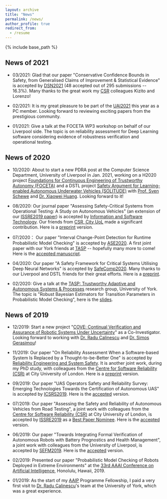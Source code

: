 ```yaml
---
layout: archive
title: "News"
permalink: /news/
author_profile: true
redirect_from:
  - /resume
---
```


{% include base_path %}
## News of 2021

* 03/2021: Glad that our paper "Conservative Confidence Bounds in Safety, from Generalised Claims of Improvement & Statistical Evidence" is accepted by [DSN2021](http://dsn2021.ntu.edu.tw/index.html) (48 accepted out of 295 submissions -- 16.3%). Many thanks to the great work my [CSR](https://researchcentres.city.ac.uk/software-reliability) colleagues Kizito and Lorenzo!

* 02/2021: It is my great pleasure to be part of the [UAI2021](https://www.auai.org/uai2021/) this year as a PC member. Looking forward to reviewing exciting papers from the prestigious community.

* 01/2021: Give a talk at the FOCETA WP3 workshop on behalf of our Liverpool side. The topic is on reliability assessment for Deep Learning software considering evidence of robustness verification and operational testing. 


## News of 2020

* 10/2020: About to start a new PDRA post at the Computer Science Department, University of Liverpool in Jan. 2021, working on a H2020 project [Foundations for Continuous Engineering of Trustworthy Autonomy (FOCETA)](https://cordis.europa.eu/project/id/956123) and a DSTL project [Safety Argument for Learning-enabled Autonomous Underwater Vehicles (SOLITUDE)](https://cgi.csc.liv.ac.uk/~acps/projects/SOLITUDE.html) with [Prof. Sven Schewe](https://cgi.csc.liv.ac.uk/~sven/) and [Dr. Xiaowei Huang](https://cgi.csc.liv.ac.uk/~xiaowei/). Looking forward to it!

* 08/2020: Our journal paper "Assessing Safety-Critical Systems from Operational Testing: A Study on Autonomous Vehicles" (an extension of our [ISSRE2019 paper](https://ieeexplore.ieee.org/document/8987509)) is accepted by [Information and Software Technology](https://www.journals.elsevier.com/information-and-software-technology). Our friends from [CSR, City UoL](https://www.city.ac.uk/about/schools/mathematics-computer-science-engineering/research/centre-for-software-reliability) made a significant contribution. Here is a [preprint](https://x-y-zhao.github.io/files/IST_ISSRE2019_Extension.pdf) version.

* 07/2020： Our paper "Interval Change-Point Detection for Runtime Probabilistic Model Checking" is accepted by [ASE2020](https://conf.researchr.org/details/ase-2020/ase-2020-papers/31/Interval-Change-Point-Detection-for-Runtime-Probabilistic-Model-Checking). A first joint paper with our York friends at [TASP](https://www.cs.york.ac.uk/tasp/) -- hopefully many more to come! Here is the [accepted manuscript](https://x-y-zhao.github.io/files/ASE2020.pdf).

* 04/2020: Our paper "A Safety Framework for Critical Systems Utilising Deep Neural Networks" is accepted by [SafeComp2020](http://safecomp2020.di.fc.ul.pt/). Many thanks to our Liverpool and DSTL friends for their great efforts. Here is a [preprint](https://arxiv.org/pdf/2003.05311.pdf).

* 02/2020: Give a talk at the [TASP: Trustworthy Adaptive and Autonomous Systems & Processes](https://www.cs.york.ac.uk/tasp/) research group, University of York. The topic is "Robust Bayesian Estimators for Transition Parameters in Probabilistic Model Checking", here is the [slides](https://x-y-zhao.github.io/files/XZ_AAIP_presentation_AAAI2019.pdf).

## News of 2019

* 12/2019: Start a new project "[COVE: Continual Verification and Assurance of Robotic Systems Under Uncertainty](https://orcahub.org/engagement/partnership-fund/cove)" as a Co-Investigator. Looking forward to working with [Dr. Radu Calinescu](https://www-users.cs.york.ac.uk/~raduc/) and [Dr. Simos Gerasimou](https://www-users.cs.york.ac.uk/simos/)!

* 11/2019: Our paper "On Reliability Assessment When a Software-based System Is Replaced by a Thought-to-be-Better One" is accepted by [Reliability Engineering and System Safety](https://www.journals.elsevier.com/reliability-engineering-and-system-safety). It is another joint work, during my PhD study, with colleagues from the [Centre for Software Reliability (CSR)](https://www.city.ac.uk/about/schools/mathematics-computer-science-engineering/research/centre-for-software-reliability) at City University of London. Here is a [preprint](https://x-y-zhao.github.io/files/NWTES_RESS.pdf) version.

* 09/2019: Our paper "UAS Operators Safety and Reliability Survey: Emerging Technologies Towards the Certification of Autonomous UAS" is accepted by [ICSRS2019](http://www.icsrs.org/). Here is the [accepted](https://x-y-zhao.github.io/files/ICSRS2019.pdf) version.

* 07/2019: Our paper "Assessing the Safety and Reliability of Autonomous Vehicles from Road Testing", a joint work with colleagues from the [Centre for Software Reliability (CSR)](https://www.city.ac.uk/about/schools/mathematics-computer-science-engineering/research/centre-for-software-reliability) at City University of London, is accepted by [ISSRE2019](http://2019.issre.net/) as a [Best Paper Nominee](http://2019.issre.net/node/79). Here is the [accepted](https://x-y-zhao.github.io/files/ISSRE2019.pdf) version.

* 06/2019: Our paper "Towards Integrating Formal Verification of Autonomous Robots with Battery Prognostics and Health Management", a joint work with colleagues from the University of Liverpool, is accepted by [SEFM2019](https://sefm2019.inria.fr/). Here is the [accepted](https://x-y-zhao.github.io/files/VeriBatterySEFM19.pdf) version.

* 02/2019: Presented our paper "Probabilistic Model Checking of Robots Deployed in Extreme Environments" at the [33rd AAAI Conference on Artificial Intelligence](https://ojs.aaai.org/index.php/AAAI/article/view/4809), Honolulu, Hawaii, 2019.

* 01/2019: As the start of my [AAIP](https://www.york.ac.uk/assuring-autonomy/) Programme Fellowship, I paid a very first visit to [Dr. Radu Calinescu](https://www-users.cs.york.ac.uk/~raduc/)'s team at the University of York, which was a great experience.